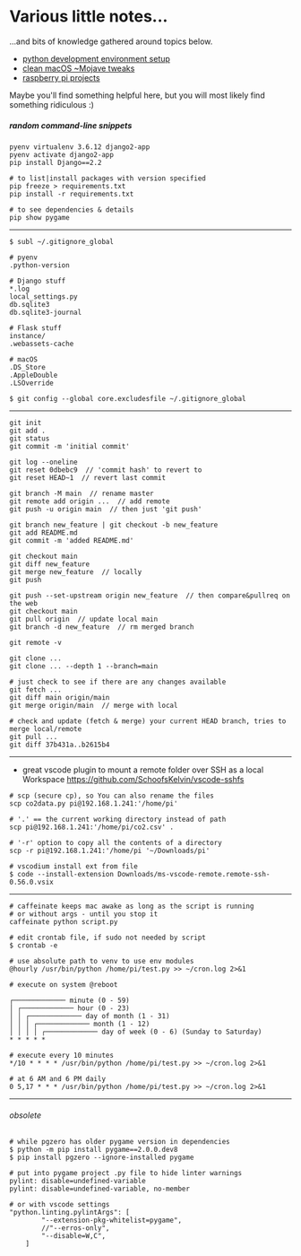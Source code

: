 # Various little notes...

...and bits of knowledge gathered around topics below.

- [python development environment setup](devsetup.md)
- [clean macOS ~Mojave tweaks](systemsetup.md)
- [raspberry pi projects](rpi.md)

Maybe you'll find something helpful here, but you will most likely find something ridiculous :)



##### random command-line snippets

```
pyenv virtualenv 3.6.12 django2-app
pyenv activate django2-app
pip install Django==2.2

# to list|install packages with version specified
pip freeze > requirements.txt
pip install -r requirements.txt

# to see dependencies & details
pip show pygame
```

------



```
$ subl ~/.gitignore_global
```

```
# pyenv
.python-version

# Django stuff
*.log
local_settings.py
db.sqlite3
db.sqlite3-journal

# Flask stuff
instance/
.webassets-cache

# macOS
.DS_Store
.AppleDouble
.LSOverride
```

```
$ git config --global core.excludesfile ~/.gitignore_global
```

------



```
git init
git add .
git status
git commit -m 'initial commit'

git log --oneline
git reset 0dbebc9  // 'commit hash' to revert to
git reset HEAD~1  // revert last commit 

git branch -M main  // rename master
git remote add origin ...  // add remote
git push -u origin main  // then just 'git push'

git branch new_feature | git checkout -b new_feature
git add README.md
git commit -m 'added README.md'

git checkout main
git diff new_feature
git merge new_feature  // locally
git push

git push --set-upstream origin new_feature  // then compare&pullreq on the web
git checkout main
git pull origin  // update local main
git branch -d new_feature  // rm merged branch

git remote -v
```

```
git clone ...
git clone ... --depth 1 --branch=main

# just check to see if there are any changes available
git fetch ...
git diff main origin/main
git merge origin/main  // merge with local

# check and update (fetch & merge) your current HEAD branch, tries to merge local/remote
git pull ...
git diff 37b431a..b2615b4
```

------



- great vscode plugin to mount a remote folder over SSH as a local Workspace https://github.com/SchoofsKelvin/vscode-sshfs

```
# scp (secure cp), so You can also rename the files
scp co2data.py pi@192.168.1.241:'/home/pi'

# '.' == the current working directory instead of path
scp pi@192.168.1.241:'/home/pi/co2.csv' .

# '-r' option to copy all the contents of a directory
scp -r pi@192.168.1.241:'/home/pi '~/Downloads/pi'
```

```
# vscodium install ext from file
$ code --install-extension Downloads/ms-vscode-remote.remote-ssh-0.56.0.vsix
```

------



```
# caffeinate keeps mac awake as long as the script is running
# or without args - until you stop it
caffeinate python script.py
```

```
# edit crontab file, if sudo not needed by script
$ crontab -e

# use absolute path to venv to use env modules
@hourly /usr/bin/python /home/pi/test.py >> ~/cron.log 2>&1

# execute on system @reboot

┌───────────── minute (0 - 59)
│ ┌───────────── hour (0 - 23) 
│ │ ┌───────────── day of month (1 - 31)
│ │ │ ┌───────────── month (1 - 12)
│ │ │ │ ┌───────────── day of week (0 - 6) (Sunday to Saturday)
* * * * *

# execute every 10 minutes
*/10 * * * * /usr/bin/python /home/pi/test.py >> ~/cron.log 2>&1

# at 6 AM and 6 PM daily
0 5,17 * * * /usr/bin/python /home/pi/test.py >> ~/cron.log 2>&1
```

------



###### obsolete

```
# while pgzero has older pygame version in dependencies
$ python -m pip install pygame==2.0.0.dev8
$ pip install pgzero --ignore-installed pygame

# put into pygame project .py file to hide linter warnings
pylint: disable=undefined-variable
pylint: disable=undefined-variable, no-member

# or with vscode settings
"python.linting.pylintArgs": [
        "--extension-pkg-whitelist=pygame",
        //"--erros-only",
        "--disable=W,C",
    ]
```